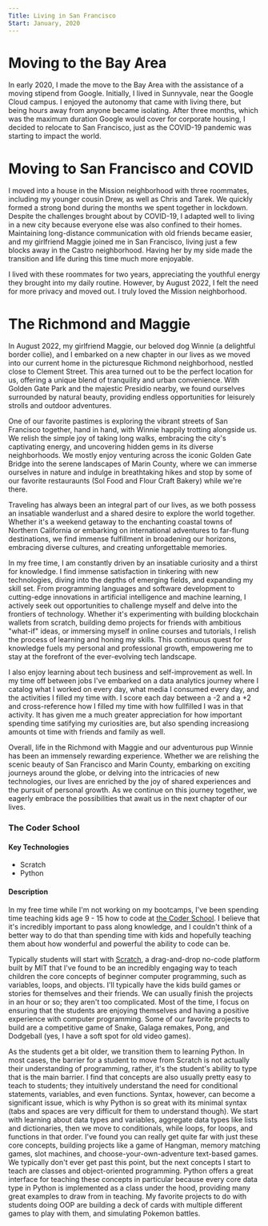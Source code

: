 ```yaml
---
Title: Living in San Francisco
Start: January, 2020
---
```



# Moving to the Bay Area


In early 2020, I made the move to the Bay Area with the assistance of a moving stipend from Google. Initially, I lived in Sunnyvale, near the Google Cloud campus. I enjoyed the autonomy that came with living there, but being hours away from anyone became isolating. After three months, which was the maximum duration Google would cover for corporate housing, I decided to relocate to San Francisco, just as the COVID-19 pandemic was starting to impact the world.


# Moving to San Francisco and COVID

I moved into a house in the Mission neighborhood with three roommates, including my younger cousin Drew, as well as Chris and Tarek. We quickly formed a strong bond during the months we spent together in lockdown. Despite the challenges brought about by COVID-19, I adapted well to living in a new city because everyone else was also confined to their homes. Maintaining long-distance communication with old friends became easier, and my girlfriend Maggie joined me in San Francisco, living just a few blocks away in the Castro neighborhood. Having her by my side made the transition and life during this time much more enjoyable.

I lived with these roommates for two years, appreciating the youthful energy they brought into my daily routine. However, by August 2022, I felt the need for more privacy and moved out. I truly loved the Mission neighborhood.


# The Richmond and Maggie


In August 2022, my girlfriend Maggie, our beloved dog Winnie (a delightful border collie), and I embarked on a new chapter in our lives as we moved into our current home in the picturesque Richmond neighborhood, nestled close to Clement Street. This area turned out to be the perfect location for us, offering a unique blend of tranquility and urban convenience. With Golden Gate Park and the majestic Presidio nearby, we found ourselves surrounded by natural beauty, providing endless opportunities for leisurely strolls and outdoor adventures.

One of our favorite pastimes is exploring the vibrant streets of San Francisco together, hand in hand, with Winnie happily trotting alongside us. We relish the simple joy of taking long walks, embracing the city's captivating energy, and uncovering hidden gems in its diverse neighborhoods. We mostly enjoy venturing across the iconic Golden Gate Bridge into the serene landscapes of Marin County, where we can immerse ourselves in nature and indulge in breathtaking hikes and stop by some of our favorite restauraunts (Sol Food and Flour Craft Bakery) while we're there.

Traveling has always been an integral part of our lives, as we both possess an insatiable wanderlust and a shared desire to explore the world together. Whether it's a weekend getaway to the enchanting coastal towns of Northern California or embarking on international adventures to far-flung destinations, we find immense fulfillment in broadening our horizons, embracing diverse cultures, and creating unforgettable memories.

In my free time, I am constantly driven by an insatiable curiosity and a thirst for knowledge. I find immense satisfaction in tinkering with new technologies, diving into the depths of emerging fields, and expanding my skill set. From programming languages and software development to cutting-edge innovations in artificial intelligence and machine learning, I actively seek out opportunities to challenge myself and delve into the frontiers of technology. Whether it's experimenting with building blockchain wallets from scratch, building demo projects for friends with ambitious "what-if" ideas, or immersing myself in online courses and tutorials, I relish the process of learning and honing my skills. This continuous quest for knowledge fuels my personal and professional growth, empowering me to stay at the forefront of the ever-evolving tech landscape.

I also enjoy learning about tech business and self-improvement as well. In my time off between jobs I've embarked on a data analytics journey where I catalog what I worked on every day, what media I consumed every day, and the activities I filled my time with. I score each day between a -2 and a +2 and cross-reference how I filled my time with how fullfilled I was in that activity. It has given me a much greater appreciation for how important spending time satifying my curiosities are, but also spending increasiong amounts ot time with friends and family as well.

Overall, life in the Richmond with Maggie and our adventurous pup Winnie has been an immensely rewarding experience. Whether we are relishing the scenic beauty of San Francisco and Marin County, embarking on exciting journeys around the globe, or delving into the intricacies of new technologies, our lives are enriched by the joy of shared experiences and the pursuit of personal growth. As we continue on this journey together, we eagerly embrace the possibilities that await us in the next chapter of our lives.

### The Coder School
#### Key Technologies
- Scratch
- Python
#### Description
In my free time while I'm not working on my bootcamps, I've been spending time teaching kids age 9 - 15 how to code at [the Coder School](https://www.thecoderschool.com/). I believe that it's incredibly important to pass along knowledge, and I couldn't think of a better way to do that than spending time with kids and hopefully teaching them about how wonderful and powerful the ability to code can be.

Typically students will start with [Scratch](https://scratch.mit.edu/), a drag-and-drop no-code platform built by MIT that I've found to be an incredibly engaging way to teach children the core concepts of beginner computer programming, such as variables, loops, and objects. I'll typically have the kids build games or stories for themselves and their friends. We can usually finish the projects in an hour or so; they aren't too complicated. Most of the time, I focus on ensuring that the students are enjoying themselves and having a positive experience with computer programming. Some of our favorite projects to build are a competitive game of Snake, Galaga remakes, Pong, and Dodgeball (yes, I have a soft spot for old video games).

As the students get a bit older, we transition them to learning Python. In most cases, the barrier for a student to move from Scratch is not actually their understanding of programming, rather, it's the student's ability to type that is the main barrier. I find that concepts are also usually pretty easy to teach to students; they intuitively understand the need for conditional statements, variables, and even functions. Syntax, however, can become a significant issue, which is why Python is so great with its minimal syntax (tabs and spaces are very difficult for them to understand though). We start with learning about data types and variables, aggregate data types like lists and dictionaries, then we move to conditionals, while loops, for loops, and functions in that order. I've found you can really get quite far with just these core concepts, building projects like a game of Hangman, memory matching games, slot machines, and choose-your-own-adventure text-based games. We typically don't ever get past this point, but the next concepts I start to teach are classes and object-oriented programming. Python offers a great interface for teaching these concepts in particular because every core data type in Python is implemented as a class under the hood, providing many great examples to draw from in teaching. My favorite projects to do with students doing OOP are building a deck of cards with multiple different games to play with them, and simulating Pokemon battles.